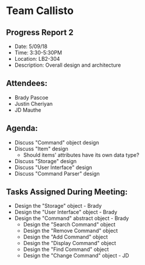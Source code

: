 # Team Callisto

## Progress Report 2

-   Date: 5/09/18
-   Time: 3:30-5:30PM
-   Location: LB2-304
-   Description: Overall design and architecture

## Attendees:

-   Brady Pascoe
-   Justin Cheriyan
-   JD Mauthe

## Agenda:

-   Discuss "Command" object design
-   Discuss "Item" design
    -   Should items' attributes have its own data type?
-   Discuss "Storage" design
-   Discuss "User Interface" design
-   Discuss "Command Parser" design

## Tasks Assigned During Meeting:

-   Design the "Storage" object - Brady
-   Design the "User Interface" object - Brady
-   Design the "Command" abstract object - Brady
    -   Design the "Search Command" object
    -   Design the "Remove Command" object
    -   Design the "Add Command" object
    -   Design the "Display Command" object
    -   Design the "Find Command" object
    -   Design the "Change Command" object - JD
